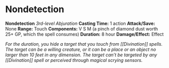 # Nondetection

**Nondetection**
_3rd-level Abjuration_
**Casting Time:** 1 action
**Attack/Save:** None
**Range:** Touch
**Components:** V S M (a pinch of diamond dust worth 25+ GP, which the spell consumes)
**Duration:** 8 hour
**Damage/Effect:** Effect

*For the duration, you hide a target that you touch from [[Divination]] spells. The target can be a willing creature, or it can be a place or an object no larger than 10 feet in any dimension. The target can’t be targeted by any [[Divination]] spell or perceived through magical scrying sensors.*